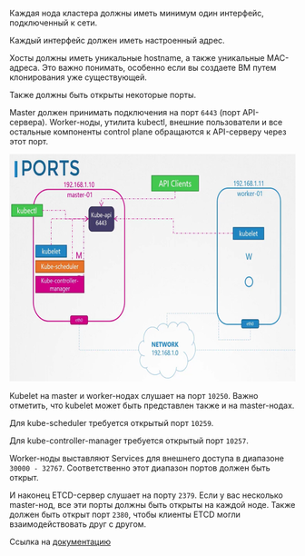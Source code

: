 Каждая нода кластера должны иметь минимум один интерфейс, подключенный к сети.

Каждый интерфейс должен иметь настроенный адрес.

Хосты должны иметь уникальные hostname, а также уникальные MAC-адреса. Это важно понимать, особенно если вы создаете ВМ путем клонирования уже существующей.

Также должны быть открыты некоторые порты.

Master должен принимать подключения на порт `6443` (порт API-сервера). Worker-ноды, утилита kubectl, внешние пользователи и все остальные компоненты control plane обращаются к API-серверу через этот порт.

<img src="image.png" width="700" height="400"><br>

Kubelet на master и worker-нодах слушает на порт `10250`. Важно отметить, что kubelet может быть представлен также и на master-нодах.

Для kube-scheduler требуется открытый порт `10259`.

Для kube-controller-manager требуется открытый порт `10257`.

Worker-ноды выставляют Services для внешнего доступа в диапазоне `30000 - 32767`. Соответственно этот диапазон портов должен быть открыт.

И наконец ETCD-сервер слушает на порту `2379`. Если у вас несколько master-нод, все эти порты должны быть открыты на каждой ноде. Также должен быть открыт порт `2380`, чтобы клиенты ETCD могли взаимодействовать друг с другом.

Ссылка на [документацию](https://kubernetes.io/docs/reference/networking/ports-and-protocols/)